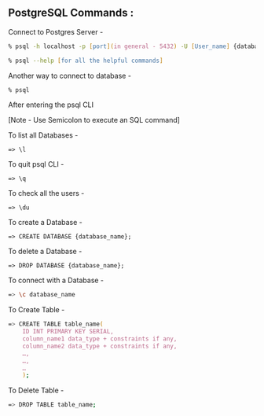 ## PostgreSQL Commands :

Connect to Postgres Server -

```zsh
% psql -h localhost -p [port](in general - 5432) -U [User_name] {database_name}

% psql --help [for all the helpful commands]
```

Another way to connect to database -

```zsh
% psql
```

After entering the psql CLI

[Note - Use Semicolon to execute an SQL command]

To list all Databases -

```psql
=> \l
```

To quit psql CLI -

```psql
=> \q
```

To check all the users -

```psql
=> \du
```

To create a Database -

```psql
=> CREATE DATABASE {database_name};
```

To delete a Database -

```psql
=> DROP DATABASE {database_name};
```

To connect with a Database -

```zsh
=> \c database_name
```

To Create Table -

```zsh
=> CREATE TABLE table_name(
	ID INT PRIMARY KEY SERIAL,
	column_name1 data_type + constraints if any,
	column_name2 data_type + constraints if any,
	…,
	…,
	…
	);
```

To Delete Table -

```zsh
=> DROP TABLE table_name;
```
